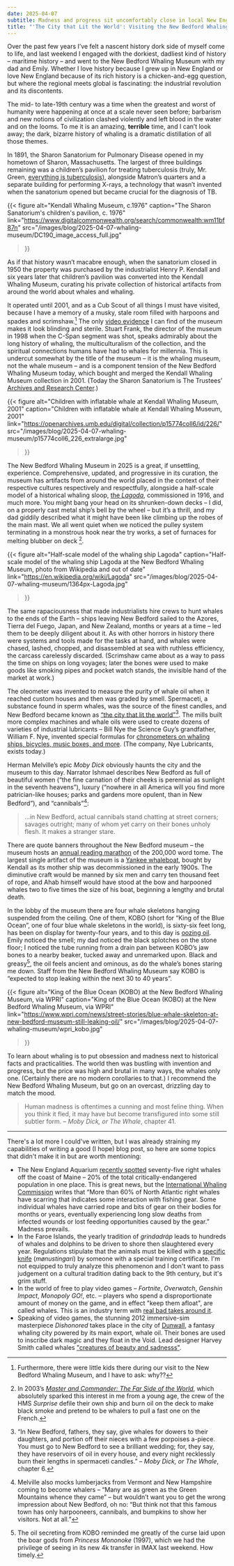 ```yaml
---
date: 2025-04-07
subtitle: Madness and progress sit uncomfortably close in local New England history.
title: "'The City that Lit the World': Visiting the New Bedford Whaling Museum"
---
```

Over the past few years I’ve felt a nascent history dork side of myself come to life, and last weekend I engaged with the dorkiest, dadliest kind of history – maritime history – and went to the New Bedford Whaling Museum with my dad and Emily. Whether I love history because I grew up in New England or love New England because of its rich history is a chicken-and-egg question, but where the regional meets global is fascinating: the industrial revolution and its discontents.

The mid- to late-19th century was a time when the greatest and worst of humanity were happening at once at a scale never seen before; barbarism and new notions of civilization clashed violently and left blood in the water and on the looms. To me it is an amazing, **terrible** time, and I can’t look away; the dark, bizarre history of whaling is a dramatic distillation of all those themes.

In 1891, the Sharon Sanatorium for Pulmonary Disease opened in my hometown of Sharon, Massachusetts. The largest of three buildings remaining was a children’s pavilion for treating tuberculosis (truly, Mr. Green, [everything is tuberculosis](https://everythingistb.com/)), alongside Matron’s quarters and a separate building for performing X-rays, a technology that wasn’t invented when the sanatorium opened but became crucial for the diagnosis of TB.

{{< figure
    alt="Kendall Whaling Museum, c.1976"
    caption="The Sharon Sanatorium's children's pavilion, c. 1976"
    link="<https://www.digitalcommonwealth.org/search/commonwealth:wm11bf87n>"
    src="/images/blog/2025-04-07-whaling-museum/DC190_image_access_full.jpg"
>}}

As if that history wasn’t macabre enough, when the sanatorium closed in 1950 the property was purchased by the industrialist Henry P. Kendall and six years later that children’s pavilion was converted into the Kendall Whaling Museum, curating his private collection of historical artifacts from around the world about whales and whaling.

It operated until 2001, and as a Cub Scout of all things I must have visited, because I have a memory of a musky, stale room filled with harpoons and spades and scrimshaw.[^1] The only [video evidence](https://www.c-span.org/program/vignette/kendall-whaling-museum/153710) I can find of the museum makes it look blinding and sterile. Stuart Frank, the director of the museum in 1998 when the C-Span segment was shot, speaks admirably about the long history of whaling, the multiculturalism of the collection, and the spiritual connections humans have had to whales for millennia. This is undercut somewhat by the title of the museum – it is the whaling museum, not the whale museum – and is a component tension of the New Bedford Whaling Museum today, which bought and merged the Kendall Whaling Museum collection in 2001. (Today the Sharon Sanatorium is The Trustees’ [Archives and Research Center](https://thetrustees.org/place/archives-research-center/).)

{{< figure
    alt="Children with inflatable whale at Kendall Whaling Museum, 2001"
    caption="Children with inflatable whale at Kendall Whaling Museum, 2001"
    link="<https://openarchives.umb.edu/digital/collection/p15774coll6/id/226/>"
    src="/images/blog/2025-04-07-whaling-museum/p15774coll6_226_extralarge.jpg"
>}}

The New Bedford Whaling Museum in 2025 is a great, if unsettling, experience. Comprehensive, updated, and progressive in its curation, the museum has artifacts from around the world placed in the context of their respective cultures respectively and respectfully, alongside a half-scale model of a historical whaling sloop, [the *Lagoda*](https://en.wikipedia.org/wiki/Lagoda), commissioned in 1916, and much more. You might bang your head on its shrunken-down decks – I did, on a properly cast metal ship’s bell by the wheel – but it’s a thrill, and my dad giddily described what it might have been like climbing up the robes of the main mast. We all went quiet when we noticed the pulley system terminating in a monstrous hook near the try works, a set of furnaces for melting blubber on deck [^2].

{{< figure
    alt="Half-scale model of the whaling ship Lagoda"
    caption="Half-scale model of the whaling ship Lagoda at the New Bedford Whaling Museum, photo from Wikipedia and out of date"
    link="<https://en.wikipedia.org/wiki/Lagoda>"
    src="/images/blog/2025-04-07-whaling-museum/1364px-Lagoda.jpg"
>}}

The same rapaciousness that made industrialists hire crews to hunt whales to the ends of the Earth – ships leaving New Bedford sailed to the Azores, Tierra del Fuego, Japan, and New Zealand, months or years at a time – led them to be deeply diligent about it. As with other horrors in history there were systems and tools made for the tasks at hand, and whales were chased, lashed, chopped, and disassembled at sea with ruthless efficiency, the carcass carelessly discarded. (Scrimshaw came about as a way to pass the time on ships on long voyages; later the bones were used to make goods like smoking pipes and pocket watch stands, the invisible hand of the market at work.)

The oleometer was invented to measure the purity of whale oil when it reached custom houses and then was graded by smell. Spermaceti, a substance found in sperm whales, was the source of the finest candles, and New Bedford became known as [“the city that lit the world”](https://www.nps.gov/nebe/index.htm)[^3]. The mills built more complex machines and whale oils were used to create dozens of varieties of industrial lubricants – Bill Nye the Science Guy’s grandfather, William F. Nye,  invented special formulas for [chronometers on whaling ships, bicycles, music boxes, and more](https://99percentinvisible.org/episode/a-whale-oiled-machine/). (The company, Nye Lubricants, exists today.)

Herman Melville’s epic *Moby Dick* obviously haunts the city and the museum to this day. Narrator Ishmael describes New Bedford as full of beautiful women (“the fine carnation of their cheeks is perennial as sunlight in the seventh heavens”), luxury (“nowhere in all America will you find more patrician-like houses; parks and gardens more opulent, than in New Bedford”), and “cannibals”[^4]:

> ...in New Bedford, actual cannibals stand chatting at street corners; savages outright; many of whom yet carry on their bones unholy flesh. It makes a stranger stare.

There are quote banners throughout the New Bedford museum – the museum hosts an [annual reading marathon](https://www.whalingmuseum.org/program/moby-dick-marathon-2025/) of the 200,000 word tome. The largest single artifact of the museum is a [Yankee whaleboat](https://www.teachingmelville.org/whale-boats), bought by Kendall as its mother ship was decommissioned in the early 1900s. The diminutive craft would be manned by six men and carry ten thousand feet of rope, and Ahab himself would have stood at the bow and harpooned whales two to five times the size of his boat, beginning a lengthy and brutal death.

In the lobby of the museum there are four whale skeletons hanging suspended from the ceiling. One of them, KOBO (short for “King of the Blue Ocean”, one of four blue whale skeletons in the world), is sixty-six feet long, has been on display for twenty-four years, and to this day is [oozing oil](https://www.wpri.com/news/street-stories/blue-whale-skeleton-at-new-bedford-museum-still-leaking-oil/). Emily noticed the smell; my dad noticed the black splotches on the stone floor; I noticed the tube running from a drain pan between KOBO’s jaw bones to a nearby beaker, tucked away and unremarked upon. Black and greasy[^5], the oil feels ancient and ominous, as do the whale’s bones staring me down. Staff from the New Bedford Whaling Museum say KOBO is “expected to stop leaking within the next 30 to 40 years”.

{{< figure
    alt="King of the Blue Ocean (KOBO) at the New Bedford Whaling Museum, via WPRI"
    caption="King of the Blue Ocean (KOBO) at the New Bedford Whaling Museum, via WPRI"
    link="<https://www.wpri.com/news/street-stories/blue-whale-skeleton-at-new-bedford-museum-still-leaking-oil/>"
    src="/images/blog/2025-04-07-whaling-museum/wpri_kobo.jpg"
>}}

To learn about whaling is to put obsession and madness next to historical facts and practicalities. The world then was bustling with invention and progress, but the price was high and brutal in many ways, the whales only one. (Certainly there are no modern corollaries to that.) I recommend the New Bedford Whaling Museum, but go on an overcast, drizzling day to match the mood.

> Human madness is oftentimes a cunning and most feline thing. When you think it fled, it may have but become transfigured into some still subtler form. – *Moby Dick, or The Whale*, chapter 41.

---

There's a lot more I could've written, but I was already straining my capabilities of writing a good (I hope) blog post, so here are some topics that didn't make it in but are worth mentioning:

- The New England Aquarium [recently spotted](https://www.seacoastonline.com/story/lifestyle/nature-wildlife/2025/01/17/75-endangered-right-whales-gather-off-the-coast-of-maine/77745548007/) seventy-five right whales off the coast of Maine – 20% of the total critically-endangered population in one place. This is great news, but the [International Whaling Commission](https://iwc.int/about-whales/whale-species/right-whale) writes that “More than 60% of North Atlantic right whales have scarring that indicates some interaction with fishing gear. Some individual whales have carried rope and bits of gear on their bodies for months or years, eventually experiencing long slow deaths from infected wounds or lost feeding opportunities caused by the gear.” Madness prevails.
- In the Faroe Islands, the yearly tradition of *‌grindadráp* leads to hundreds of whales and dolphins to be driven to shore then slaughtered every year. Regulations stipulate that the animals must be killed with a [specific knife](https://theanimalfund.net/en/faroes-island-hunt/) (*‌mønustingari*) by someone with a special training certificate. I'm not equipped to truly analyze this phenomenon and I don't want to pass judgement on a cultural tradition dating back to the 9th century, but it's grim stuff.
- In the world of free to play video games – *Fortnite*, *Overwatch*, *Genshin Impact*, *Monopoly GO!*, etc. – players who spend a disproportionate amount of money on the game, and in effect "keep them afloat", are called whales. This is an industry term with [real bad takes around it](https://www.gamesindustry.biz/big-spending-whales-arent-the-problem-with-free-to-play-games-opinion).
- Speaking of video games, the stunning 2012 immersive-sim masterpiece *Dishonored* takes place in the city of [Dunwall](https://dishonored.fandom.com/wiki/Dunwall), a fantasy whaling city powered by its main export, whale oil. Their bones are used to inscribe dark magic and they float in the Void. Lead designer Harvey Smith called whales ["creatures of beauty and sadnesss"](https://dishonored.fandom.com/wiki/Dishonored_Wiki?file=Whales_and_outsider_commentary.jpg).

[^1]: Furthermore, there were little kids there during our visit to the New Bedford Whaling Museum, and I have to ask: why??

[^2]: In 2003’s [*Master and Commander: The Far Side of the World*](https://www.imdb.com/title/tt0311113/), which absolutely sparked this interest in me from a young age, the crew of the HMS *Surprise* defile their own ship and burn oil on the deck to make black smoke and pretend to be whalers to pull a fast one on the French.

[^3]: “In New Bedford, fathers, they say, give whales for dowers to their daughters, and portion off their nieces with a few porpoises a-piece. You must go to New Bedford to see a brilliant wedding; for, they say, they have reservoirs of oil in every house, and every night recklessly burn their lengths in spermaceti candles.” – *Moby Dick, or The Whale*, chapter 6.

[^4]: Melville also mocks lumberjacks from Vermont and New Hampshire coming to become whalers – “Many are as green as the Green Mountains whence they came” – but wouldn’t want you to get the wrong impression about New Bedford, oh no: “But think not that this famous town has only harpooneers, cannibals, and bumpkins to show her visitors. Not at all.”

[^5]: The oil secreting from KOBO reminded me greatly of the curse laid upon the boar gods from *Princess Mononoke* (1997), which we had the privilege of seeing in its new 4k transfer in IMAX last weekend. How timely.
